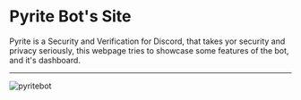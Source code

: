 # Pyrite Bot's Site

Pyrite is a Security and Verification for Discord, that takes yor security and privacy seriously, this webpage tries to showcase some features of the bot, and it's dashboard.
<hr/>

![pyritebot](https://user-images.githubusercontent.com/79442303/216783390-3c3c1947-dd4f-474e-aa6b-c3687bfd6cd7.png)
